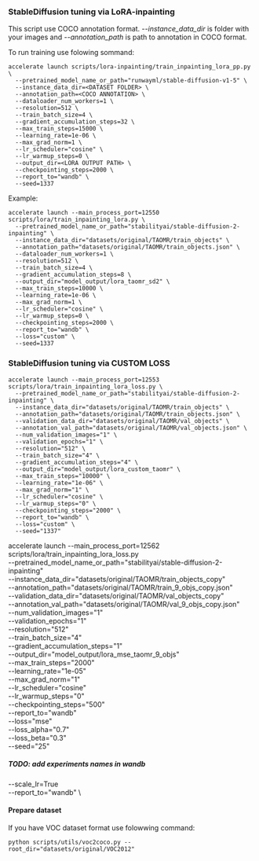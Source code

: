 <!-- ### PowerPaint tuning via LoRA-inpainting  -->
### StableDiffusion tuning via LoRA-inpainting 
This script use COCO annotation format. *--instance_data_dir* is folder with your images and *--annotation_path* is path to annotation in COCO format.

To run training use folowing sommand:
```
accelerate launch scripts/lora-inpainting/train_inpainting_lora_pp.py \
  --pretrained_model_name_or_path="runwayml/stable-diffusion-v1-5" \
  --instance_data_dir=<DATASET FOLDER> \
  --annotation_path=<COCO ANNOTATION> \
  --dataloader_num_workers=1 \
  --resolution=512 \
  --train_batch_size=4 \
  --gradient_accumulation_steps=32 \
  --max_train_steps=15000 \
  --learning_rate=1e-06 \
  --max_grad_norm=1 \
  --lr_scheduler="cosine" \
  --lr_warmup_steps=0 \
  --output_dir=<LORA OUTPUT PATH> \
  --checkpointing_steps=2000 \
  --report_to="wandb" \
  --seed=1337
```

Example:
```
accelerate launch --main_process_port=12550 scripts/lora/train_inpainting_lora.py \
  --pretrained_model_name_or_path="stabilityai/stable-diffusion-2-inpainting" \
  --instance_data_dir="datasets/original/TAOMR/train_objects" \
  --annotation_path="datasets/original/TAOMR/train_objects.json" \
  --dataloader_num_workers=1 \
  --resolution=512 \
  --train_batch_size=4 \
  --gradient_accumulation_steps=8 \
  --output_dir="model_output/lora_taomr_sd2" \
  --max_train_steps=10000 \
  --learning_rate=1e-06 \
  --max_grad_norm=1 \
  --lr_scheduler="cosine" \
  --lr_warmup_steps=0 \
  --checkpointing_steps=2000 \
  --report_to="wandb" \
  --loss="custom" \
  --seed=1337
```

### StableDiffusion tuning via CUSTOM LOSS 
```
accelerate launch --main_process_port=12553 scripts/lora/train_inpainting_lora_loss.py \
  --pretrained_model_name_or_path="stabilityai/stable-diffusion-2-inpainting" \
  --instance_data_dir="datasets/original/TAOMR/train_objects" \
  --annotation_path="datasets/original/TAOMR/train_objects.json" \
  --validation_data_dir="datasets/original/TAOMR/val_objects" \
  --annotation_val_path="datasets/original/TAOMR/val_objects.json" \
  --num_validation_images="1" \
  --validation_epochs="1" \
  --resolution="512" \
  --train_batch_size="4" \
  --gradient_accumulation_steps="4" \
  --output_dir="model_output/lora_custom_taomr" \
  --max_train_steps="10000" \
  --learning_rate="1e-06" \
  --max_grad_norm="1" \
  --lr_scheduler="cosine" \
  --lr_warmup_steps="0" \
  --checkpointing_steps="2000" \
  --report_to="wandb" \
  --loss="custom" \
  --seed="1337" 
```






accelerate launch --main_process_port=12562 scripts/lora/train_inpainting_lora_loss.py \
  --pretrained_model_name_or_path="stabilityai/stable-diffusion-2-inpainting" \
  --instance_data_dir="datasets/original/TAOMR/train_objects_copy" \
  --annotation_path="datasets/original/TAOMR/train_9_objs_copy.json" \
  --validation_data_dir="datasets/original/TAOMR/val_objects_copy" \
  --annotation_val_path="datasets/original/TAOMR/val_9_objs_copy.json" \
  --num_validation_images="1" \
  --validation_epochs="1" \
  --resolution="512" \
  --train_batch_size="4" \
  --gradient_accumulation_steps="1" \
  --output_dir="model_output/lora_mse_taomr_9_objs" \
  --max_train_steps="2000" \
  --learning_rate="1e-05" \
  --max_grad_norm="1" \
  --lr_scheduler="cosine" \
  --lr_warmup_steps="0" \
  --checkpointing_steps="500" \
  --report_to="wandb" \
  --loss="mse" \
  --loss_alpha="0.7" \
  --loss_beta="0.3" \
  --seed="25" 











  


##### TODO: add experiments names in wandb 
  --scale_lr=True \
  --report_to="wandb" \


#### Prepare dataset
If you have VOC dataset format use folowwing command:

```
python scripts/utils/voc2coco.py --root_dir="datasets/original/VOC2012" 
```

